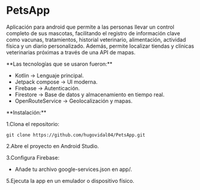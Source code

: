 # PetsApp
<p>
Aplicación para android que permite a las personas llevar un control completo de sus mascotas, facilitando el registro de información clave como vacunas, tratamientos, historial veterinario, alimentación, actividad física y un diario personalizado. Además, permite localizar tiendas y clínicas veterinarias próximas a través de una API de mapas.
</p>

<p>
**Las tecnologías que se usaron fueron:**
</p>

- Kotlin -> Lenguaje principal.
- Jetpack compose -> UI moderna.
- Firebase -> Autenticación.
- Firestore -> Base de datos y almacenamiento en tiempo real.
- OpenRouteService -> Geolocalización y mapas.

<p>
**Instalación:**
</p>

1.Clona el repositorio:

`git clone https://github.com/hugovidal04/PetsApp.git`

2.Abre el proyecto en Android Studio.

3.Configura Firebase:

- Añade tu archivo google-services.json en app/.

5.Ejecuta la app en un emulador o dispositivo físico.
